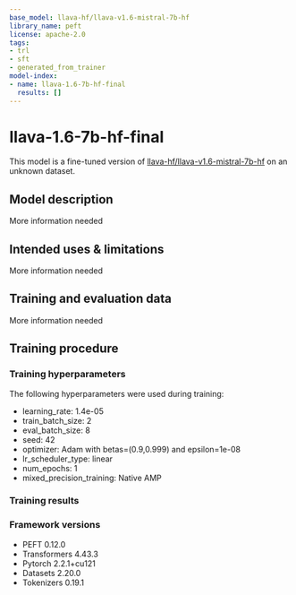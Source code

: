 ```yaml
---
base_model: llava-hf/llava-v1.6-mistral-7b-hf
library_name: peft
license: apache-2.0
tags:
- trl
- sft
- generated_from_trainer
model-index:
- name: llava-1.6-7b-hf-final
  results: []
---
```


<!-- This model card has been generated automatically according to the information the Trainer had access to. You
should probably proofread and complete it, then remove this comment. -->

# llava-1.6-7b-hf-final

This model is a fine-tuned version of [llava-hf/llava-v1.6-mistral-7b-hf](https://huggingface.co/llava-hf/llava-v1.6-mistral-7b-hf) on an unknown dataset.

## Model description

More information needed

## Intended uses & limitations

More information needed

## Training and evaluation data

More information needed

## Training procedure

### Training hyperparameters

The following hyperparameters were used during training:
- learning_rate: 1.4e-05
- train_batch_size: 2
- eval_batch_size: 8
- seed: 42
- optimizer: Adam with betas=(0.9,0.999) and epsilon=1e-08
- lr_scheduler_type: linear
- num_epochs: 1
- mixed_precision_training: Native AMP

### Training results



### Framework versions

- PEFT 0.12.0
- Transformers 4.43.3
- Pytorch 2.2.1+cu121
- Datasets 2.20.0
- Tokenizers 0.19.1